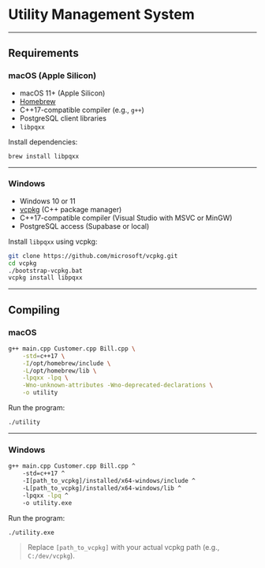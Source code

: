 # Utility Management System

---

## Requirements

### macOS (Apple Silicon)

- macOS 11+ (Apple Silicon)
- [Homebrew](https://brew.sh/)
- C++17-compatible compiler (e.g., `g++`)
- PostgreSQL client libraries
- `libpqxx`

Install dependencies:

```bash
brew install libpqxx
```

---

### Windows

- Windows 10 or 11
- [vcpkg](https://github.com/microsoft/vcpkg) (C++ package manager)
- C++17-compatible compiler (Visual Studio with MSVC or MinGW)
- PostgreSQL access (Supabase or local)

Install `libpqxx` using vcpkg:

```bash
git clone https://github.com/microsoft/vcpkg.git
cd vcpkg
./bootstrap-vcpkg.bat
vcpkg install libpqxx
```

---

## Compiling

### macOS

```bash
g++ main.cpp Customer.cpp Bill.cpp \
    -std=c++17 \
    -I/opt/homebrew/include \
    -L/opt/homebrew/lib \
    -lpqxx -lpq \
    -Wno-unknown-attributes -Wno-deprecated-declarations \
    -o utility
```

Run the program:

```bash
./utility
```

---

### Windows

```bash
g++ main.cpp Customer.cpp Bill.cpp ^
    -std=c++17 ^
    -I[path_to_vcpkg]/installed/x64-windows/include ^
    -L[path_to_vcpkg]/installed/x64-windows/lib ^
    -lpqxx -lpq ^
    -o utility.exe
```

Run the program:

```bash
./utility.exe
```

> Replace `[path_to_vcpkg]` with your actual vcpkg path (e.g., `C:/dev/vcpkg`).

